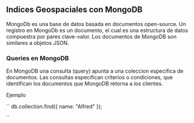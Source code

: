 ## Indices Geospaciales con MongoDB

MongoDb es una base de datos basada en documentos open-source. Un registro en MongoDb es un documento, el cual es una estructura de datos compuestra por pares clave-valor. Los documentos de MongoDB son similares a objetos JSON.

### Queries en MongoDB

En MongoDB una consulta (query) apunta a una coleccion especifica de documentos. Las consultas especifican criterios o condiciones, que identifican los documentos que MongoDB retorna a los clientes.

Ejemplo 

``
   db.collection.find({ name: "Alfred" });

``

